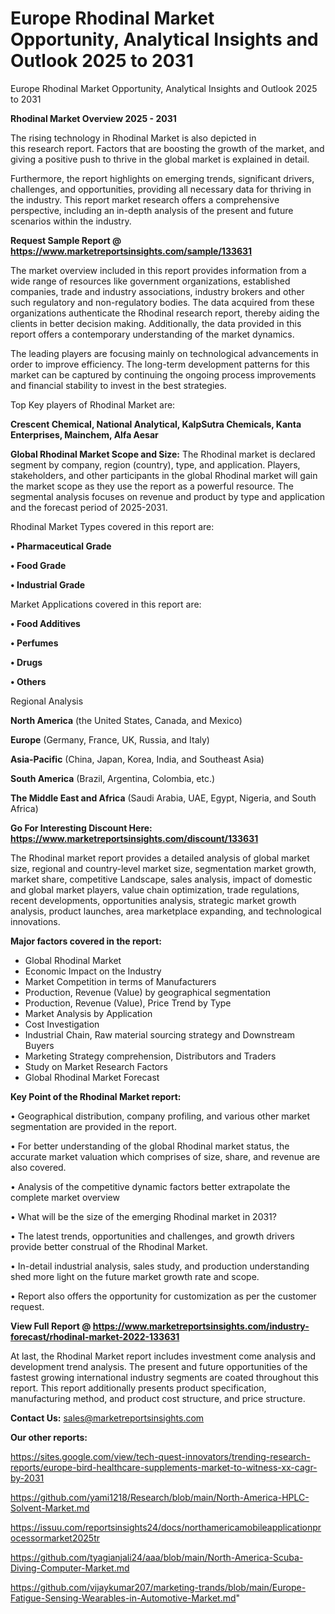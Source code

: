 # Europe Rhodinal Market Opportunity, Analytical Insights and Outlook 2025 to 2031
 Europe Rhodinal Market Opportunity, Analytical Insights and Outlook 2025 to 2031

<Strong> Rhodinal Market Overview 2025 - 2031</strong>

The rising technology in Rhodinal Market is also depicted in this research report. Factors that are boosting the growth of the market, and giving a positive push to thrive in the global market is explained in detail.

Furthermore, the report highlights on emerging trends, significant drivers, challenges, and opportunities, providing all necessary data for thriving in the industry. This report market research offers a comprehensive perspective, including an in-depth analysis of the present and future scenarios within the industry.

<strong>Request Sample Report @ <a href=https://www.marketreportsinsights.com/sample/133631>https://www.marketreportsinsights.com/sample/133631</a></strong>

The market overview included in this report provides information from a wide range of resources like government organizations, established companies, trade and industry associations, industry brokers and other such regulatory and non-regulatory bodies. The data acquired from these organizations authenticate the Rhodinal research report, thereby aiding the clients in better decision making. Additionally, the data provided in this report offers a contemporary understanding of the market dynamics.

The leading players are focusing mainly on technological advancements in order to improve efficiency. The long-term development patterns for this market can be captured by continuing the ongoing process improvements and financial stability to invest in the best strategies.

Top Key players of Rhodinal Market are:

<strong>Crescent Chemical, National Analytical, KalpSutra Chemicals, Kanta Enterprises, Mainchem, Alfa Aesar</strong>

<strong><b>Global Rhodinal Market Scope and Size:</b></strong>
The Rhodinal market is declared segment by company, region (country), type, and application. Players, stakeholders, and other participants in the global Rhodinal market will gain the market scope as they use the report as a powerful resource. The segmental analysis focuses on revenue and product by type and application and the forecast period of 2025-2031.

Rhodinal Market Types covered in this report are:

<strong>• Pharmaceutical Grade

• Food Grade

• Industrial Grade</strong>

Market Applications covered in this report are:

<strong>• Food Additives

• Perfumes

• Drugs

• Others</strong> 

Regional Analysis

<strong>North America</strong> (the United States, Canada, and Mexico)

<strong>Europe</strong> (Germany, France, UK, Russia, and Italy)

<strong>Asia-Pacific</strong> (China, Japan, Korea, India, and Southeast Asia)

<strong>South America</strong> (Brazil, Argentina, Colombia, etc.)

<strong>The Middle East and Africa</strong> (Saudi Arabia, UAE, Egypt, Nigeria, and South Africa)

<strong>Go For Interesting Discount Here: <a href=https://www.marketreportsinsights.com/discount/133631>https://www.marketreportsinsights.com/discount/133631</a></strong>

The Rhodinal market report provides a detailed analysis of global market size, regional and country-level market size, segmentation market growth, market share, competitive Landscape, sales analysis, impact of domestic and global market players, value chain optimization, trade regulations, recent developments, opportunities analysis, strategic market growth analysis, product launches, area marketplace expanding, and technological innovations.

<strong><b>Major factors covered in the report:</b></strong>
<ul>
  <li>Global Rhodinal Market </li>
  <li>Economic Impact on the Industry</li>
  <li>Market Competition in terms of Manufacturers</li>
  <li>Production, Revenue (Value) by geographical segmentation</li>
  <li>Production, Revenue (Value), Price Trend by Type</li>
  <li>Market Analysis by Application</li>
  <li>Cost Investigation</li>
  <li>Industrial Chain, Raw material sourcing strategy and Downstream Buyers</li>
  <li>Marketing Strategy comprehension, Distributors and Traders</li>
  <li>Study on Market Research Factors</li>
  <li>Global Rhodinal Market Forecast</li>
</ul>

<strong><b>Key Point of the Rhodinal Market report:</b></strong>

• Geographical distribution, company profiling, and various other market segmentation are provided in the report.

• For better understanding of the global Rhodinal market status, the accurate market valuation which comprises of size, share, and revenue are also covered.

• Analysis of the competitive dynamic factors better extrapolate the complete market overview

• What will be the size of the emerging Rhodinal market in 2031?

• The latest trends, opportunities and challenges, and growth drivers provide better construal of the Rhodinal Market.

• In-detail industrial analysis, sales study, and production understanding shed more light on the future market growth rate and scope.

• Report also offers the opportunity for customization as per the customer request.

<strong><b>View Full Report @ <a href=https://www.marketreportsinsights.com/industry-forecast/rhodinal-market-2022-133631>https://www.marketreportsinsights.com/industry-forecast/rhodinal-market-2022-133631</a></b></strong>


At last, the Rhodinal Market report includes investment come analysis and development trend analysis. The present and future opportunities of the fastest growing international industry segments are coated throughout this report. This report additionally presents product specification, manufacturing method, and product cost structure, and price structure.

<strong>Contact Us:</strong>
sales@marketreportsinsights.com

<strong>Our other reports:</strong>

<a href=https://sites.google.com/view/tech-quest-innovators/trending-research-reports/europe-bird-healthcare-supplements-market-to-witness-xx-cagr-by-2031>https://sites.google.com/view/tech-quest-innovators/trending-research-reports/europe-bird-healthcare-supplements-market-to-witness-xx-cagr-by-2031</a>

<a href=https://github.com/yami1218/Research/blob/main/North-America-HPLC-Solvent-Market.md>https://github.com/yami1218/Research/blob/main/North-America-HPLC-Solvent-Market.md</a>

<a href=https://issuu.com/reportsinsights24/docs/northamericamobileapplicationprocessormarket2025tr>https://issuu.com/reportsinsights24/docs/northamericamobileapplicationprocessormarket2025tr</a>

<a href=https://github.com/tyagianjali24/aaa/blob/main/North-America-Scuba-Diving-Computer-Market.md>https://github.com/tyagianjali24/aaa/blob/main/North-America-Scuba-Diving-Computer-Market.md</a>

<a href=https://github.com/vijaykumar207/marketing-trands/blob/main/Europe-Fatigue-Sensing-Wearables-in-Automotive-Market.md>https://github.com/vijaykumar207/marketing-trands/blob/main/Europe-Fatigue-Sensing-Wearables-in-Automotive-Market.md</a>"
